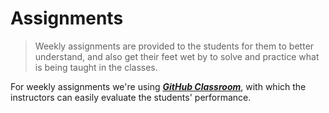 # Assignments

> Weekly assignments are provided to the students for them to better understand, and also get their feet wet by to solve and practice what is being taught in the classes.

For weekly assignments we're using _**[GitHub Classroom](https://classroom.github.com/)**_, with which the instructors can easily evaluate the students' performance.
